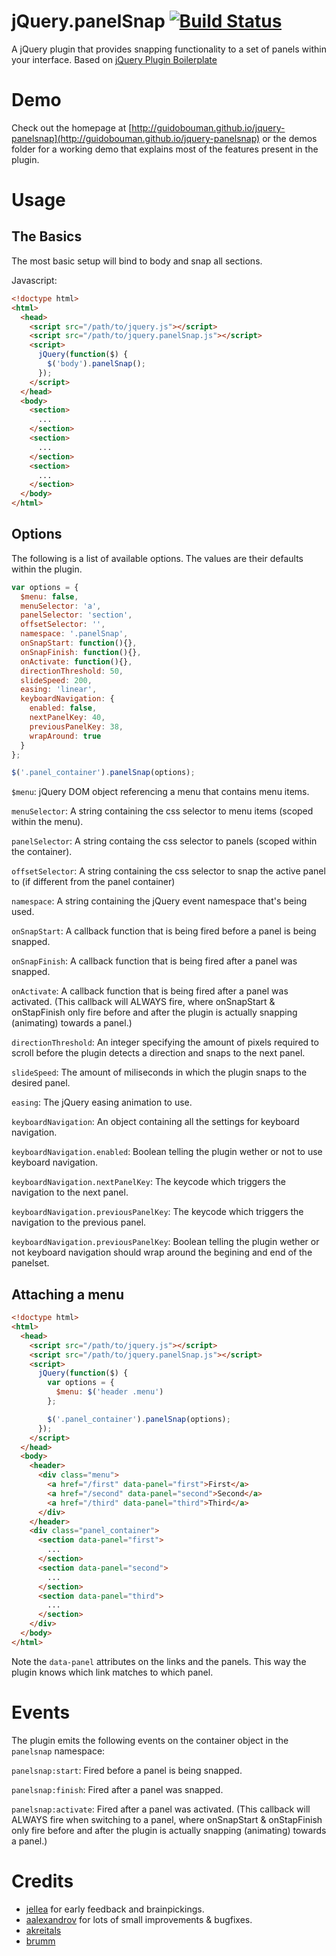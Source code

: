 # jQuery.panelSnap [![Build Status](https://travis-ci.org/guidobouman/jquery-panelsnap.png)](https://travis-ci.org/guidobouman/jquery-panelsnap)
A jQuery plugin that provides snapping functionality to a set of panels within your interface. Based on [jQuery Plugin Boilerplate](https://github.com/guidobouman/jquery-plugin-boilerplate)

# Demo
Check out the homepage at [http://guidobouman.github.io/jquery-panelsnap](http://guidobouman.github.io/jquery-panelsnap) or the demos folder for a working demo that explains most of the features present in the plugin.

# Usage
## The Basics
The most basic setup will bind to body and snap all sections.

Javascript:
```html
<!doctype html>
<html>
  <head>
    <script src="/path/to/jquery.js"></script>
    <script src="/path/to/jquery.panelSnap.js"></script>
    <script>
      jQuery(function($) {
        $('body').panelSnap();
      });
    </script>
  </head>
  <body>
    <section>
      ...
    </section>
    <section>
      ...
    </section>
    <section>
      ...
    </section>
  </body>
</html>
```

## Options
The following is a list of available options. The values are their defaults within the plugin.
```javascript
var options = {
  $menu: false,
  menuSelector: 'a',
  panelSelector: 'section',
  offsetSelector: '',
  namespace: '.panelSnap',
  onSnapStart: function(){},
  onSnapFinish: function(){},
  onActivate: function(){},
  directionThreshold: 50,
  slideSpeed: 200,
  easing: 'linear',
  keyboardNavigation: {
    enabled: false,
    nextPanelKey: 40,
    previousPanelKey: 38,
    wrapAround: true
  }
};

$('.panel_container').panelSnap(options);
```

`$menu`:
jQuery DOM object referencing a menu that contains menu items.

`menuSelector`:
A string containing the css selector to menu items (scoped within the menu).

`panelSelector`:
A string containg the css selector to panels (scoped within the container).

`offsetSelector`:
A string containing the css selector to snap the active panel to (if different from the panel container)

`namespace`:
A string containing the jQuery event namespace that's being used.

`onSnapStart`:
A callback function that is being fired before a panel is being snapped.

`onSnapFinish`:
A callback function that is being fired after a panel was snapped.

`onActivate`:
A callback function that is being fired after a panel was activated. (This callback will ALWAYS fire, where onSnapStart & onStapFinish only fire before and after the plugin is actually snapping (animating) towards a panel.)

`directionThreshold`:
An integer specifying the amount of pixels required to scroll before the plugin detects a direction and snaps to the next panel.

`slideSpeed`:
The amount of miliseconds in which the plugin snaps to the desired panel.

`easing`:
The jQuery easing animation to use.

`keyboardNavigation`:
An object containing all the settings for keyboard navigation.

`keyboardNavigation.enabled`:
Boolean telling the plugin wether or not to use keyboard navigation.

`keyboardNavigation.nextPanelKey`:
The keycode which triggers the navigation to the next panel.

`keyboardNavigation.previousPanelKey`:
The keycode which triggers the navigation to the previous panel.

`keyboardNavigation.previousPanelKey`:
Boolean telling the plugin wether or not keyboard navigation should wrap around the begining and end of the panelset.

## Attaching a menu

```html
<!doctype html>
<html>
  <head>
    <script src="/path/to/jquery.js"></script>
    <script src="/path/to/jquery.panelSnap.js"></script>
    <script>
      jQuery(function($) {
        var options = {
          $menu: $('header .menu')
        };

        $('.panel_container').panelSnap(options);
      });
    </script>
  </head>
  <body>
    <header>
      <div class="menu">
        <a href="/first" data-panel="first">First</a>
        <a href="/second" data-panel="second">Second</a>
        <a href="/third" data-panel="third">Third</a>
      </div>
    </header>
    <div class="panel_container">
      <section data-panel="first">
        ...
      </section>
      <section data-panel="second">
        ...
      </section>
      <section data-panel="third">
        ...
      </section>
    </div>
  </body>
</html>
```

Note the `data-panel` attributes on the links and the panels. This way the plugin knows which link matches to which panel.

# Events
The plugin emits the following events on the container object in the `panelsnap` namespace:

`panelsnap:start`:
Fired before a panel is being snapped.

`panelsnap:finish`:
Fired after a panel was snapped.

`panelsnap:activate`:
Fired after a panel was activated. (This callback will ALWAYS fire when switching to a panel, where onSnapStart & onStapFinish only fire before and after the plugin is actually snapping (animating) towards a panel.)

# Credits
- [jellea](https://github.com/jellea) for early feedback and brainpickings.
- [aalexandrov](https://github.com/aalexandrov) for lots of small improvements & bugfixes.
- [akreitals](https://github.com/akreitals)
- [brumm](https://github.com/brumm)
